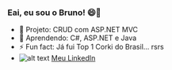 ### Eai, eu sou o Bruno!  😄👋

- 🔭 Projeto: CRUD com ASP.NET MVC
- 🌱 Aprendendo: C#, ASP.NET e Java
- ⚡ Fun fact: Já fui Top 1 Corki do Brasil... rsrs
- ![alt text](https://img.shields.io/badge/LinkedIn-0077B5?style=for-the-badge&logo=linkedin&logoColor=white "LinkedIn") [Meu LinkedIn](https://www.linkedin.com/in/brunopeternella/ "Dê uma olhadinha =)")
<!--
**bruno-pt/bruno-pt** is a ✨ _special_ ✨ repository because its `README.md` (this file) appears on your GitHub profile.

Here are some ideas to get you started:

- 🔭 I’m currently working on ...
- 🌱 I’m currently learning ...
- 👯 I’m looking to collaborate on ...
- 🤔 I’m looking for help with ...
- 💬 Ask me about ...
- 📫 How to reach me: ...
- 😄 Pronouns: ...
- ⚡ Fun fact: ...
-->
